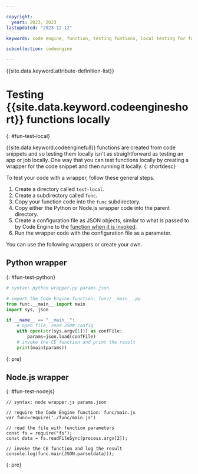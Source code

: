 ```yaml
---

copyright:
  years: 2023, 2023
lastupdated: "2023-12-12"

keywords: code engine, function, testing funtions, local testing for functions, function code wrapper

subcollection: codeengine

---
```


{{site.data.keyword.attribute-definition-list}}

# Testing {{site.data.keyword.codeengineshort}} functions locally
{: #fun-test-local}

{{site.data.keyword.codeenginefull}} functions are created from code snippets and so testing them locally isn't as straightforward as testing an app or job locally. One way that you can test functions locally by creating a wrapper for the code snippet and then running it locally. 
{: shortdesc}

To test your code with a wrapper, follow these general steps.

1. Create a directory called `test-local`.
2. Create a subdirectory called `func`.
3. Copy your function code into the `func` subdirectory.
4. Copy either the Python or Node.js wrapper code into the parent directory. 
5. Create a configuration file as JSON objects, similar to what is passed to by Code Engine to the [function when it is invoked](/docs/codeengine?topic=codeengine-fun-work#functions-data).
6. Run the wrapper code with the configuration file as a parameter.

You can use the following wrappers or create your own.

## Python wrapper
{: #fun-test-python}

```python
# syntax: python wrapper.py params.json

# import the Code Engine function: func/__main__.py
from func.__main__ import main
import sys, json

if __name__ == "__main__":
    # open file, read JSON config
    with open(str(sys.argv[1])) as confFile:
        params=json.load(confFile)
    # invoke the CE function and print the result
    print(main(params))
```
{: pre}

## Node.js wrapper
{: #fun-test-nodejs}

```nodejs
// syntax: node wrapper.js params.json

// require the Code Engine function: func/main.js
var func=require('./func/main.js')

// read the file with function parameters
const fs = require("fs");
const data = fs.readFileSync(process.argv[2]);

// invoke the CE function and log the result
console.log(func.main(JSON.parse(data)));
```
{: pre}




